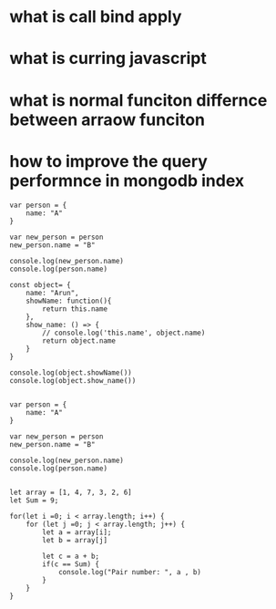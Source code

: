 # what is call bind apply

# what is curring javascript

# what is normal funciton differnce between arraow funciton

# how to improve the query performnce in mongodb index


    var person = {
        name: "A"
    }

    var new_person = person
    new_person.name = "B"

    console.log(new_person.name)
    console.log(person.name)

    const object= {
        name: "Arun",
        showName: function(){
            return this.name
        },
        show_name: () => {
            // console.log('this.name', object.name)
            return object.name
        }
    }

    console.log(object.showName())
    console.log(object.show_name())


    var person = {
        name: "A"
    }

    var new_person = person
    new_person.name = "B"

    console.log(new_person.name)
    console.log(person.name)


    let array = [1, 4, 7, 3, 2, 6]
    let Sum = 9;

    for(let i =0; i < array.length; i++) {
        for (let j =0; j < array.length; j++) {
            let a = array[i];
            let b = array[j]

            let c = a + b;
            if(c == Sum) {
                console.log("Pair number: ", a , b)
            }
        }
    }